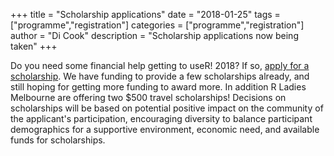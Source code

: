 +++
title = "Scholarship applications"
date = "2018-01-25"
tags = ["programme","registration"]
categories = ["programme","registration"]
author = "Di Cook"
description = "Scholarship applications now being taken"
+++

Do you need some financial help getting to useR! 2018? If so, [apply for a scholarship](https://goo.gl/forms/ouNyaldzn95957j32). We have funding to provide a few scholarships already, and still hoping for getting more funding to award more. In addition R Ladies Melbourne are offering two $500 travel scholarships! Decisions on scholarships will be based on potential positive impact on the community of the applicant's participation, encouraging diversity to balance participant demographics for a supportive environment, economic need, and available funds for scholarships. 
